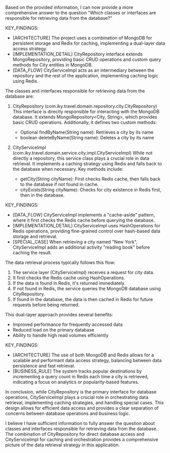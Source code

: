 Based on the provided information, I can now provide a more comprehensive answer to the question "Which classes or interfaces are responsible for retrieving data from the database?"

KEY_FINDINGS:
- [ARCHITECTURE] The project uses a combination of MongoDB for persistent storage and Redis for caching, implementing a dual-layer data access strategy.
- [IMPLEMENTATION_DETAIL] CityRepository interface extends MongoRepository, providing basic CRUD operations and custom query methods for City entities in MongoDB.
- [DATA_FLOW] CityServiceImpl acts as an intermediary between the repository and the rest of the application, implementing caching logic using Redis.

The classes and interfaces responsible for retrieving data from the database are:

1. CityRepository (com.iky.travel.domain.repository.city.CityRepository)
   This interface is directly responsible for interacting with the MongoDB database. It extends MongoRepository<City, String>, which provides basic CRUD operations. Additionally, it defines two custom methods:
   - Optional<City> findByName(String name): Retrieves a city by its name
   - boolean deleteByName(String name): Deletes a city by its name

2. CityServiceImpl (com.iky.travel.domain.service.city.impl.CityServiceImpl)
   While not directly a repository, this service class plays a crucial role in data retrieval. It implements a caching strategy using Redis and falls back to the database when necessary. Key methods include:
   - getCity(String cityName): First checks Redis cache, then falls back to the database if not found in cache.
   - cityExists(String cityName): Checks for city existence in Redis first, then in the database.

KEY_FINDINGS:
- [DATA_FLOW] CityServiceImpl implements a "cache-aside" pattern, where it first checks the Redis cache before querying the database.
- [IMPLEMENTATION_DETAIL] CityServiceImpl uses HashOperations for Redis operations, providing fine-grained control over hash-based data storage and retrieval.
- [SPECIAL_CASE] When retrieving a city named "New York", CityServiceImpl adds an additional activity "reading book" before caching the result.

The data retrieval process typically follows this flow:
1. The service layer (CityServiceImpl) receives a request for city data.
2. It first checks the Redis cache using HashOperations.
3. If the data is found in Redis, it's returned immediately.
4. If not found in Redis, the service queries the MongoDB database using CityRepository.
5. If found in the database, the data is then cached in Redis for future requests before being returned.

This dual-layer approach provides several benefits:
- Improved performance for frequently accessed data
- Reduced load on the primary database
- Ability to handle high read volumes efficiently

KEY_FINDINGS:
- [ARCHITECTURE] The use of both MongoDB and Redis allows for a scalable and performant data access strategy, balancing between data persistence and fast retrieval.
- [BUSINESS_RULE] The system tracks popular destinations by incrementing a query count in Redis each time a city is retrieved, indicating a focus on analytics or popularity-based features.

In conclusion, while CityRepository is the primary interface for database operations, CityServiceImpl plays a crucial role in orchestrating data retrieval, implementing caching strategies, and handling special cases. This design allows for efficient data access and provides a clear separation of concerns between database operations and business logic.

I believe I have sufficient information to fully answer the question about classes and interfaces responsible for retrieving data from the database. The combination of CityRepository for direct database access and CityServiceImpl for caching and orchestration provides a comprehensive picture of the data retrieval strategy in this application.